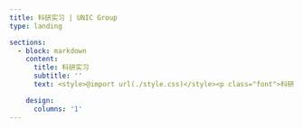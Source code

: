 ```yaml
---
title: 科研实习 | UNIC Group
type: landing

sections:
  - block: markdown
    content:
      title: 科研实习
      subtitle: ''
      text: <style>@import url(./style.css)</style><p class="font">科研实习请发送邮件至nancheng@xidian.edu.cn并抄送xcwang_1@stu.xidian.edu.cn，题为“科研实习申请”</p><br/><h3 class="grade">2019级</h3><div><p class="font"><span>任子攸：卡内基梅伦大学（Carnegie Mellon University，CMU），发表ICCSPA一篇，相关GitHub 20+ Stars</span></p><p class="font"><span>王龙鑫：宾夕法尼亚大学（University of Pennsylvania，Upenn），发表通信旗舰会议ICC一篇</span></p><p class="font"><p class="font"><span>唐爽：清华大学，发表GLOBECOM一篇，省优秀毕业生</span></p><p class="font"><span>傅连浩：西安电子科技大学，发表SCI二区论文与PIMRC论文一篇</span></p><p class="font"><span>盛泰舒：国防科技大学</span></p><p class="font"><span>杨光瑛：上海交通大学</span></p></div><h3 class="grade">2020级</h3><div><p class="font"><span>彭泽刚：清华大学</span></p><p class="font"><span>杨晓：中国科学院大学-鹏城实验室</span></p><p class="font"><span>李昊程：清华大学，发表VTC论文一篇</span></p><p class="font"><span>王棕祺：清华大学，投稿ICCV论文一篇</span></p><p class="font"><span>潘宇豪：发表PIMRC、UCOM论文各一篇，SCI一区论文一篇</span></p><p class="font"><span>陶禹成：中科院自动化所</span></p><p class="font"><span>张云儿：帝国理工大学（Imperial College London，ICL）</span></p><p class="font"><span>李子欣：加州大学伯克利分校（University of California, Berkeley，UCB）</span></p></div><h3 class="grade">2021级</h3><div><p class="font"><span>陶科达：发表SCI一区论文一篇，投稿NeurIPS论文一篇</span></p><p class="font"><span>邱奇：发表UCOM论文一篇，投稿SCI一区论文一篇</p></div><h3 class="grade">2023级</h3><div><p class="font"><span>陈炅：发表UCOM论文一篇</span></p></div>

    design:
      columns: '1'
---
```

